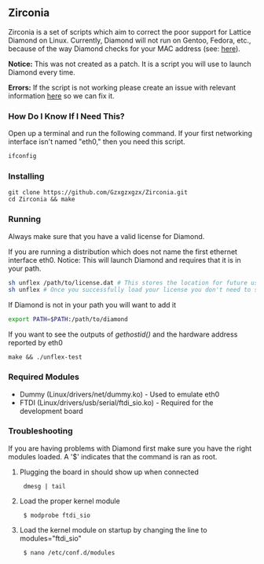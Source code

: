 ## Zirconia
Zirconia is a set of scripts which aim to correct the poor support for Lattice Diamond on Linux.
Currently, Diamond will not run on Gentoo, Fedora, etc., because of the way Diamond checks for your MAC address (see: [here](https://github.com/Gzxgzxgzx/ProjectZirconia/blob/master/diamond.strace#L1867)).

**Notice:** This was not created as a patch. It is a script you will use to launch Diamond every time.

**Errors:** If the script is not working please create an issue with relevant information [here](https://github.com/Gzxgzxgzx/Zirconia/issues/new) so we can fix it.

### How Do I Know If I Need This?
Open up a terminal and run the following command. If your first networking interface isn't named "eth0," then you need this script.
``` bash
ifconfig
```

### Installing
    git clone https://github.com/Gzxgzxgzx/Zirconia.git
    cd Zirconia && make
    
### Running
Always make sure that you have a valid license for Diamond.

If you are running a distribution which does not name the first ethernet interface eth0. Notice: This will launch Diamond and requires that it is in your path.

``` bash
sh unflex /path/to/license.dat # This stores the location for future use in LICENSE.unf
sh unflex # Once you successfully load your license you don't need to specify the path anymore
```
If Diamond is not in your path you will want to add it
``` bash
export PATH=$PATH:/path/to/diamond
```
If you want to see the outputs of *gethostid()* and the hardware address reported by eth0

    make && ./unflex-test
### Required Modules
* Dummy (Linux/drivers/net/dummy.ko) - Used to emulate eth0
* FTDI (Linux/drivers/usb/serial/ftdi_sio.ko) - Required for the development board

### Troubleshooting
If you are having problems with Diamond first make sure you have the right modules loaded. A '$' indicates that the command is ran as root.

1. Plugging the board in should show up when connected

        dmesg | tail
2. Load the proper kernel module

        $ modprobe ftdi_sio
3. Load the kernel module on startup by changing the line to modules="ftdi_sio"

        $ nano /etc/conf.d/modules
